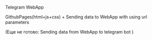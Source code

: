 Telegram WebApp

GithubPages(html+js+css) + Sending data to WebApp with using url parameters

(Еще не готово: Sending data from WebApp to telegram bot )
